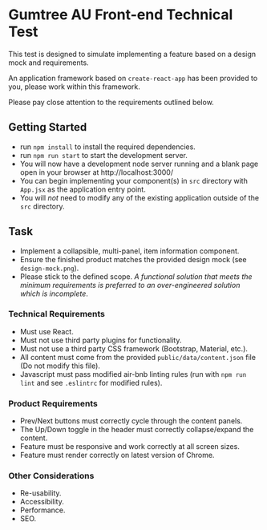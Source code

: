 # Gumtree AU Front-end Technical Test

This test is designed to simulate implementing a feature based on a design mock and requirements.

An application framework based on `create-react-app` has been provided to you, please work within this framework.

Please pay close attention to the requirements outlined below.

## Getting Started
* run `npm install` to install the required dependencies.
* run `npm run start` to start the development server.
* You will now have a development node server running and a blank page open in your browser at http://localhost:3000/
* You can begin implementing your component(s) in `src` directory with `App.jsx` as the application entry point. 
* You will *not* need to modify any of the existing application outside of the `src` directory.

## Task

* Implement a collapsible, multi-panel, item information component.
* Ensure the finished product matches the provided design mock (see `design-mock.png`).
* Please stick to the defined scope. *A functional solution that meets the minimum requirements is preferred to an over-engineered solution which is incomplete*.

### Technical Requirements
* Must use React.
* Must not use third party plugins for functionality.
* Must not use a third party CSS framework (Bootstrap, Material, etc.).
* All content must come from the provided `public/data/content.json` file (Do not modify this file).
* Javascript must pass modified air-bnb linting rules (run with `npm run lint` and see `.eslintrc` for modified rules).

### Product Requirements
* Prev/Next buttons must correctly cycle through the content panels.
* The Up/Down toggle in the header must correctly collapse/expand the content.
* Feature must be responsive and work correctly at all screen sizes.
* Feature must render correctly on latest version of Chrome.

### Other Considerations
* Re-usability.
* Accessibility.
* Performance.
* SEO.

